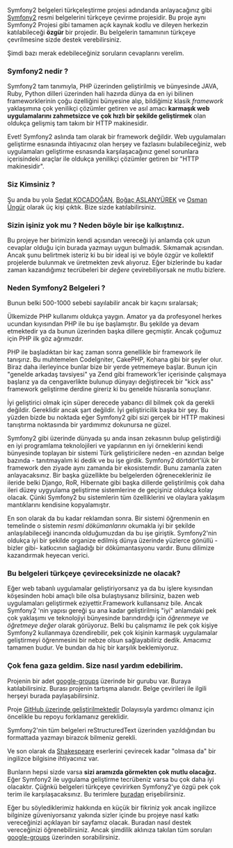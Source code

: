 
Symfony2 belgeleri türkçeleştirme projesi adındanda anlayacağınız 
gibi [Symfony2](http://symfony.com/doc/current/book/index.html) 
resmi belgelerini türkçeye çevirme projesidir. 
Bu proje aynı Symfony2 Projesi gibi tamamen açık kaynak kodlu ve dileyen 
herkezin katılabileceği **özgür** bir projedir. 
Bu belgelerin tamamının türkçeye çevrilmesine sizde destek verebilirsiniz.

Şimdi bazı merak edebileceğiniz soruların cevaplarını verelim.

### Symfony2 nedir ?

Symfony2 tam tanımıyla, PHP üzerinden geliştirilmiş ve bünyesinde JAVA,
Ruby, Python dilleri üzerinden hali hazırda dünya da en iyi bilinen 
frameworklerinin çoğu özelliğini bünyesine alıp, bildiğimiz klasik 
*framework* yaklaşımına çok yenilikçi çözümler getiren ve asıl amacı
**karmaşık web uygulamalarını zahmetsizce ve çok hızlı bir şekilde 
geliştirmek** olan oldukça gelişmiş tam takım bir HTTP makinesidir.

Evet! Symfony2 aslında tam olarak bir framework değildir. Web uygulamaları 
geliştirme esnasında ihtiyacınız olan herşey ve fazlasını bulabileceğiniz, 
web uygulamaları geliştirme esnasında karşılaşacağınız genel sorunlara
içerisindeki araçlar ile oldukça yenilikçi çözümler getiren bir 
"HTTP makinesidir".

### Siz Kimsiniz ?

Şu anda bu yola [Sedat KOCADOĞAN](http://skocadogan.blogspot.com),
[Boğaç ASLANYÜREK](http://www.dubluve.net) ve [Osman Üngür](https://github.com/import)
olarak üç kişi çıktık. Bize sizde katılabilirsiniz.

### Sizin işiniz yok mu ? Neden böyle bir işe kalkıştınız.

Bu projeye her birimizin kendi açısından vereceği iyi anlamda çok uzun 
cevaplar olduğu için burada yazmayı uygun bulmadık. Sıkmamak açısından.
Ancak şunu belirtmek isteriz ki bu bir ideal işi ve böyle özgür ve 
kollektif projelerde bulunmak ve üretmekten zevk alıyoruz. Eğer bizlerinde
bu kadar zaman kazandığımız tecrübeleri bir *değere* çevirebiliyorsak ne
mutlu bizlere.

### Neden Symfony2 Belgeleri ?

Bunun belki 500-1000 sebebi sayılabilir ancak bir kaçını sıralarsak;

Ülkemizde PHP kullanımı oldukça yaygın. Amator ya da profesyonel herkes
ucundan kıyısından PHP ile bu işe başlamıştır. Bu şekilde ya devam etmektedir 
ya da bunun üzerinden başka dillere geçmiştir. Ancak çoğumuz için PHP ilk 
göz ağrımızdır.

PHP ile başladıktan bir kaç zaman sonra genellikle bir framework ile
tanışırız. Bu muhtemelen CodeIgniter, CakePHP, Kohana gibi bir şeyler 
olur. Biraz daha ilerleyince bunlar bize bir yerde yetmemeye başlar. 
Bunun için "genelde arkadaş tavsiyesi" ya Zend gibi framework'ler 
içerisinde çalışmaya başlarız ya da cengaverlikte bulunup dünyayı 
değiştirecek bir "kick ass" framework geliştirme derdine gireriz ki bu 
genelde hüsranla sonuçlanır. 

İyi geliştirici olmak için süper derecede yabancı dil bilmek çok da gerekli
değildir. Gereklidir ancak şart değildir. İyi geliştiricilik başka bir şey.
Bu yüzden bizde bu noktada eğer Symfony2 gibi sizi gerçek bir HTTP makinesi
tanıştırma noktasında bir yardımımız dokunursa ne güzel. 

Symfony2 gibi üzerinde dünyada şu anda insan zekasının bulup geliştirdiği
en iyi programlama teknolojileri ve yapılarının en iyi örneklerini kendi
bünyesinde toplayan bir sistemi Türk geliştiricilere neden -en azından
belge bazında - tanıtmayalım ki dedik ve bu işe girdik. Symfony2 dörtdört'lük
bir framework den ziyade aynı zamanda bir ekosistemdir. Bunu zamanla 
zaten anlayacaksınız. Bir başka güzellikte bu belgelerden öğrenecekleriniz
ile ileride belki Django, RoR, Hibernate gibi başka dillerde geliştirilmiş
çok daha ileri düzey uygyulama geliştirme sistemlerine de geçişiniz 
oldukça kolay olacak. Çünki Symfony2 bu sistemlerin tüm özelliklerini
ve olaylara yaklaşım mantıklarını kendisine kopyalamıştır.

En son olarak da bu kadar reklamdan sonra. Bir sistemi öğrenmenin en temelinde
o sistemin *resmi dökümanlarını* okumakla iyi bir şekilde anlaşılabileceği
inancında olduğumuzdan da bu işe giriştik. Symfony2'nin oldukça iyi bir 
şekilde organize edilmiş dünya üzerinde yüzlerce gönüllü -bizler gibi- 
katkıcının sağladığı bir dökümantasyonu vardır. Bunu dilimize kazandırmak
heyecan verici.
  
### Bu belgeleri türkçeye çevireceksinizde ne olacak?

Eğer web tabanlı uygulamalar geliştiriyorsanız ya da bu işlere kıyısından
köşesinden hobi amaçlı bile olsa bulaştıysanız bilirsiniz, bazen web 
uygulamaları geliştirmek eziyettir.Framework kullansanız bile. Ancak
Symfony2 'nin yapısı gereği şu ana kadar geliştirilmiş "iyi" anlamdaki
pek çok yaklaşımı ve teknolojiyi bünyesinde barındırdığı için *öğrenmeye
ve öğretmeye değer* olarak görüyoruz. Belki bu çalışmamız ile pek çok 
kişiye Symfony2 kullanmaya özendirebilir, pek çok kişinin karmaşık 
uygulamalar geliştirmeyi öğrenmesini bir nebze olsun sağlayabiliriz 
dedik. Amacımız tamamen budur. Ve bundan da hiç bir karşılık beklemiyoruz.

### Çok fena gaza geldim. Size nasıl yardım edebilirim.

Projenin bir adet [google-groups](https://groups.google.com/forum/?fromgroups#!forum/symfony-2-tr) 
üzerinde bir gurubu var. Buraya katılabilirsiniz. Burası projenin tartışma
alanıdır. Belge çevirileri ile ilgili herşeyi burada paylaşabilirsiniz.

Proje [GitHub üzerinde geliştirilmektedir](http://github.com/symfony-tr/symfony-docs/tree/2.0/)
Dolayısıyla yardımcı olmanız için öncelikle bu repoyu forklamanız gereklidir.

Symfony2'nin tüm belgeleri reStructuredText üzerinden yazıldığından bu 
formattada yazmayı birazcık bilmeniz gerekli.

Ve son olarak da [Shakespeare](en.wikipedia.org/wiki/William_Shakespeare)
eserlerini çevirecek kadar "olmasa da" bir ingilizce bilgisine ihtiyacınız var.

Bunların hepsi sizde varsa **sizi aramızda görmekten çok mutlu olacağız.**
Eğer Symfony2 ile uygulama geliştirme tecrübeniz varsa bu çok daha iyi olacaktır.
Çüğnkü belgeleri türkçeye çevirirken Symfony2'ye özgü pek çok terim ile
karşılaşacaksınız. Bu terimlere [buradan](/terminology.html) erişebilirsiniz.

Eğer bu söylediklerimiz hakkında en küçük bir fikriniz yok ancak ingilizce
bilginize güveniyorsanız yakında sizler içinde bu projeye nasıl 
katkı vereceğinizi açıklayan bir sayfamız olacak. Buradan
nasıl destek vereceğinizi öğrenebilirsiniz. Ancak şimdilik
aklınıza takılan tüm soruları [google-groups](https://groups.google.com/forum/?fromgroups#!forum/symfony-2-tr) 
üzerinden sorabilirsiniz. 
